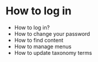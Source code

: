 # How to log in

- How to log in? 
- How to change your password
- How to find content
- How to manage menus
- How to update taxonomy terms
